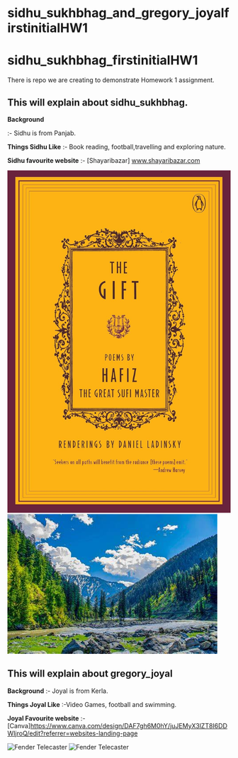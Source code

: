 # sidhu_sukhbhag_and_gregory_joyalfirstinitialHW1

# sidhu_sukhbhag_firstinitialHW1

There is repo we are creating to demonstrate Homework 1 assignment.
## This will explain about sidhu_sukhbhag.

**Background**

:- Sidhu is from Panjab.

**Things Sidhu Like**
:- Book reading, football,travelling and exploring nature.

**Sidhu favourite website** :-
[Shayaribazar] www.shayaribazar.com

![Fender Telecaster](images/a.jpg)
![Fender Telecaster](images/OIP.jpeg)



## This will explain about gregory_joyal

**Background**
:- Joyal is from Kerla.

**Things Joyal Like**
:-Video Games, football and swimming.

**Joyal Favourite website** :-
[Canva]https://www.canva.com/design/DAF7gh6M0hY/juJEMyX3lZT8I6DDWIjroQ/edit?referrer=websites-landing-page

![Fender Telecaster](images/OIP%20(1).jpeg)
![Fender Telecaster](images/R.jpeg)




